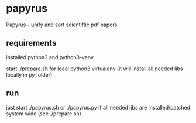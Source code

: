 papyrus
=======

Papyrus - unify and sort scientiftic pdf papers


requirements
------------
installed python3 and python3-venv

start ./prepare.sh for local python3 virtualenv
(it will install all needed libs locally in py folder)

run
------------
just start ./papyrus.sh
or ./papyrus.py if all needed libs are installed/patched system wide (see ./prepare.sh)
